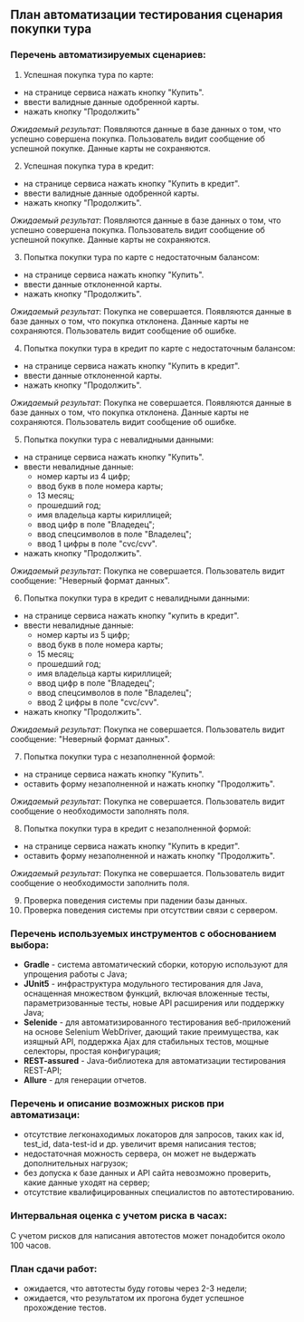 ## План автоматизации тестирования сценария покупки тура

### Перечень автоматизируемых сценариев:

1. Успешная покупка тура по карте:
- на странице сервиса нажать кнопку "Купить".
- ввести валидные данные одобренной карты.
- нажать кнопку "Продолжить"

*Ожидаемый результат*: Появляются данные в базе данных о том, что успешно совершена покупка. Пользователь видит сообщение об успешной покупке. Данные карты не сохраняются.

2. Успешная покупка тура в кредит:
- на странице сервиса нажать кнопку "Купить в кредит".
- ввести валидные данные одобренной карты.
- нажать кнопку "Продолжить".

*Ожидаемый результат*: Появляются данные в базе данных о том, что успешно совершена покупка. Пользователь видит сообщение об успешной покупке. Данные карты не сохраняются.

3. Попытка покупки тура по карте с недостаточным балансом:
- на странице сервиса нажать кнопку "Купить".
- ввести данные отклоненной карты.
- нажать кнопку "Продолжить".

*Ожидаемый результат*: Покупка не совершается. Появляются данные в базе данных о том, что покупка отклонена. Данные карты не сохраняются. Пользователь видит сообщение об ошибке.

4. Попытка покупки тура в кредит по карте с недостаточным балансом:
- на странице сервиса нажать кнопку "Купить в кредит".
- ввести данные отклоненной карты.
- нажать кнопку "Продолжить".

*Ожидаемый результат*: Покупка не совершается. Появляются данные в базе данных о том, что покупка отклонена. Данные карты не сохраняются. Пользователь видит сообщение об ошибке.

5. Попытка покупки тура с невалидными данными:
- на странице сервиса нажать кнопку "Купить".
- ввести невалидные данные:
    - номер карты из 4 цифр;
    - ввод букв в поле номера карты;
    - 13 месяц;
    - прошедший год;
    - имя владельца карты кириллицей;
    - ввод цифр в поле "Владедец";
    - ввод спецсимволов в поле "Владелец";
    - ввод 1 цифры в поле "cvc/cvv".
- нажать кнопку "Продолжить".

*Ожидаемый результат*: Покупка не совершается. Пользователь видит сообщение: "Неверный формат данных".

6. Попытка покупки тура в кредит с невалидными данными:
- на странице сервиса нажать кнопку "купить в кредит".
- ввести невалидные данные:
    - номер карты из 5 цифр;
    - ввод букв в поле номера карты;
    - 15 месяц;
    - прошедший год;
    - имя владельца карты кириллицей;
    - ввод цифр в поле "Владедец";
    - ввод спецсимволов в поле "Владелец";
    - ввод 2 цифры в поле "cvc/cvv".
- нажать кнопку "Продолжить".

*Ожидаемый результат*: Покупка не совершается. Пользователь видит сообщение: "Неверный формат данных".

7. Попытка покупки тура с незаполненной формой:
- на странице сервиса нажать кнопку "Купить".
- оставить форму незаполненной и нажать кнопку "Продолжить".

*Ожидаемый результат*: Покупка не совершается. Пользователь видит сообщение о необходимости заполнять поля.

8. Попытка покупки тура в кредит с незаполненной формой:
- на странице сервиса нажать кнопку "Купить в кредит".
- оставить форму незаполненной и нажать кнопку "Продолжить".

*Ожидаемый результат*: Покупка не совершается. Пользователь видит сообщение о необходимости заполнить поля.

9. Проверка поведения системы при падении базы данных.
10. Проверка поведения системы при отсутствии связи с сервером.

### Перечень используемых инструментов с обоснованием выбора:

- **Gradle** - система автоматический сборки, которую используют для упрощения работы с Java;
- **JUnit5** - инфраструктура модульного тестирования для Java, оснащенная множеством функций, включая вложенные тесты, параметризованные тесты, новые API расширения или поддержку Java;
- **Selenide** - для автоматизированного тестирования веб-приложений на основе Selenium WebDriver, дающий такие преимущества, как изящный API, поддержка Ajax для стабильных тестов, мощные селекторы, простая конфигурация;
- **REST-assured** - Java-библиотека для автоматизации тестирования REST-API;
- **Allure** - для генерации отчетов.

### Перечень и описание возможных рисков при автоматизаци:

- отсутствие легконаходимых локаторов для запросов, таких как id, test_id, data-test-id и др. увеличит время написания тестов;
- недостаточная можность сервера, он может не выдержать дополнительных нагрузок;
- без допуска к базе данных и API сайта невозможно проверить, какие данные уходят на сервер;
- отсутствие квалифицированных специалистов по автотестированию.

### Интервальная оценка с учетом риска в часах:

С учетом рисков для написания автотестов может понадобится около 100 часов.

### План сдачи работ:

- ожидается, что автотесты буду готовы через 2-3 недели;
- ожидается, что результатом их прогона будет успешное прохождение тестов.